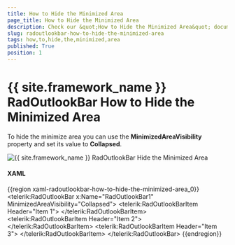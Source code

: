 ```yaml
---
title: How to Hide the Minimized Area
page_title: How to Hide the Minimized Area
description: Check our &quot;How to Hide the Minimized Area&quot; documentation article for the RadOutlookBar {{ site.framework_name }} control.
slug: radoutlookbar-how-to-hide-the-minimized-area
tags: how,to,hide,the,minimized,area
published: True
position: 1
---
```


# {{ site.framework_name }} RadOutlookBar How to Hide the Minimized Area

To hide the minimize area you can use the __MinimizedAreaVisibility__ property and set its value to __Collapsed__.

![{{ site.framework_name }} RadOutlookBar Hide the Minimized Area](images/outlook_minimizedareavisibility.png)

#### __XAML__
{{region xaml-radoutlookbar-how-to-hide-the-minimized-area_0}}
	<telerik:RadOutlookBar x:Name="RadOutlookBar1" MinimizedAreaVisibility="Collapsed">
	    <telerik:RadOutlookBarItem Header="Item 1">
	        <TextBlock Text="Item 1 Content" />
	    </telerik:RadOutlookBarItem>
	    <telerik:RadOutlookBarItem Header="Item 2">
	        <TextBlock Text="Item 2 Content" />
	    </telerik:RadOutlookBarItem>
	    <telerik:RadOutlookBarItem Header="Item 3">
	        <TextBlock Text="Item 3 Content" />
	    </telerik:RadOutlookBarItem>
	</telerik:RadOutlookBar>
{{endregion}}